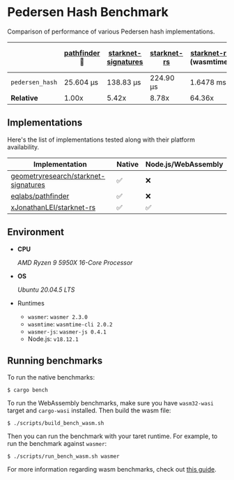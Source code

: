 # Pedersen Hash Benchmark

Comparison of performance of various Pedersen hash implementations.

|                 | [pathfinder](https://github.com/eqlabs/pathfinder) :crown: | [starknet-signatures](https://github.com/geometryresearch/starknet-signatures) | [starknet-rs](https://github.com/xJonathanLEI/starknet-rs) | [starknet-rs](https://github.com/xJonathanLEI/starknet-rs) (wasmtime) | [starknet-rs](https://github.com/xJonathanLEI/starknet-rs) (Node.js) | [starknet-rs](https://github.com/xJonathanLEI/starknet-rs) (wasmer) |
| --------------- | ---------------------------------------------------------- | ------------------------------------------------------------------------------ | ---------------------------------------------------------- | --------------------------------------------------------------------- | -------------------------------------------------------------------- | ------------------------------------------------------------------- |
| `pedersen_hash` | 25.604 µs                                                  | 138.83 µs                                                                      | 224.90 µs                                                  | 1.6478 ms                                                             | 1.7715 ms                                                            | 2.0084 ms                                                           |
| **Relative**    | 1.00x                                                      | 5.42x                                                                          | 8.78x                                                      | 64.36x                                                                | 69.19x                                                               | 78.44x                                                              |

## Implementations

Here's the list of implementations tested along with their platform availability.

| Implementation                                                                                  | Native             | Node.js/WebAssembly |
| ----------------------------------------------------------------------------------------------- | ------------------ | ------------------- |
| [geometryresearch/starknet-signatures](https://github.com/geometryresearch/starknet-signatures) | :white_check_mark: | :x:                 |
| [eqlabs/pathfinder](https://github.com/eqlabs/pathfinder)                                       | :white_check_mark: | :x:                 |
| [xJonathanLEI/starknet-rs](https://github.com/xJonathanLEI/starknet-rs)                         | :white_check_mark: | :white_check_mark:  |

## Environment

- **CPU**

  _AMD Ryzen 9 5950X 16-Core Processor_

- **OS**

  _Ubuntu 20.04.5 LTS_

- Runtimes

  - `wasmer`: `wasmer 2.3.0`
  - `wasmtime`: `wasmtime-cli 2.0.2`
  - `wasmer-js`: `wasmer-js 0.4.1`
  - Node.js: `v18.12.1`

## Running benchmarks

To run the native benchmarks:

```console
$ cargo bench
```

To run the WebAssembly benchmarks, make sure you have `wasm32-wasi` target and `cargo-wasi` installed. Then build the wasm file:

```console
$ ./scripts/build_bench_wasm.sh
```

Then you can run the benchmark with your taret runtime. For example, to run the benchmark against `wasmer`:

```console
$ ./scripts/run_bench_wasm.sh wasmer
```

For more information regarding wasm benchmarks, check out [this guide](https://github.com/bheisler/criterion.rs/blob/version-0.4/book/src/user_guide/wasi.md).
